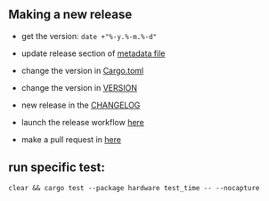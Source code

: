 ## Making a new release

- get the version: `date +"%-y.%-m.%-d"`
- update release section of [metadata file](./res/linux/metainfo.xml)
- change the version in [Cargo.toml](./Cargo.toml)
- change the version in [VERSION](./VERSION)
- new release in the [CHANGELOG](./CHANGELOG.md)
- launch the release workflow [here](https://github.com/wiiznokes/fan-control/actions/workflows/release.yml)

- make a pull request in [here](https://github.com/flathub/io.github.wiiznokes.fan-control)

## run specific test:

```
clear && cargo test --package hardware test_time -- --nocapture
```
